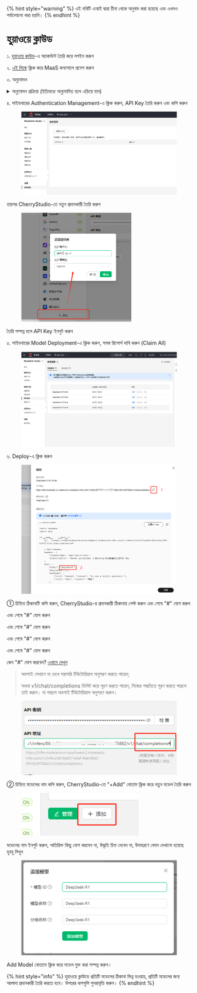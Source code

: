 
{% hint style="warning" %}
এই নথিটি এআই দ্বারা চীনা থেকে অনুবাদ করা হয়েছে এবং এখনও পর্যালোচনা করা হয়নি।
{% endhint %}

# হুয়াওয়ে ক্লাউড

১. [হুয়াওয়ে ক্লাউড](https://auth.huaweicloud.com/authui/login)-এ অ্যাকাউন্ট তৈরি করে লগইন করুন

২. [এই লিঙ্কে](https://console.huaweicloud.com/modelarts/?region=cn-southwest-2#/model-studio/homepage) ক্লিক করে MaaS কনসোলে প্রবেশ করুন

৩. অনুমোদন

<details>

<summary>অনুমোদন প্রক্রিয়া (ইতিমধ্যে অনুমোদিত হলে এড়িয়ে যান)</summary>

১. (২) নং লিঙ্কের পৃষ্ঠায় প্রবেশের পর, নির্দেশনা অনুসারে অনুমোদন পৃষ্ঠায় যান (IAM সাব-ইউজার → নতুন অ্যাসাইনমেন্ট → নিয়মিত ব্যবহারকারী)

![](<../../.gitbook/assets/image (49).png>)

২. তৈরি ক্লিক করার পর (২) নং লিঙ্কের পৃষ্ঠায় ফিরে যান
৩. অ্যাক্সেস স্বল্পতার বিষয়ে সতর্কতা দেখাবে, সতর্কতায় "এখানে ক্লিক করুন" বোতামে ক্লিক করুন
৪. বিদ্যমান অনুমোদনে সংযোজন করুন এবং নিশ্চিত করুন

![](<../../.gitbook/assets/image (50).png>)

দ্রষ্টব্য: এই পদ্ধতিটি নবীনদের জন্য উপযোগী, অতিরিক্ত বিষয়বস্তু দেখার প্রয়োজন নেই, শুধু নির্দেশনা অনুযায়ী ক্লিক করুন। একবারে সফলভাবে অনুমোদন করতে পারলে নিজের পদ্ধতিতে এগোনো যেতে পারে।

</details>

৪. সাইডবারের Authentication Management-এ ক্লিক করুন, API Key তৈরি করুন এবং কপি করুন

<figure><img src="../../.gitbook/assets/微信截图_20250214034650.png" alt=""><figcaption></figcaption></figure>

তারপর CherryStudio-তে নতুন প্রদানকারী তৈরি করুন

<figure><img src="../../.gitbook/assets/image (1) (2).png" alt="" width="300"><figcaption></figcaption></figure>

তৈরি সম্পন্ন হলে API Key ইনপুট করুন

৫. সাইডবারের Model Deployment-এ ক্লিক করুন, সমস্ত রিসোর্স দাবি করুন (Claim All)

<figure><img src="../../.gitbook/assets/微信截图_20250214034751.png" alt=""><figcaption></figcaption></figure>

৬. Deploy-এ ক্লিক করুন

<figure><img src="../../.gitbook/assets/image (1) (2) (1).png" alt=""><figcaption></figcaption></figure>

① চিহ্নিত ঠিকানাটি কপি করুন, CherryStudio-র প্রদানকারী ঠিকানায় পেস্ট করুন এবং শেষে "#" যোগ করুন

এবং শেষে "#" যোগ করুন

এবং শেষে "#" যোগ করুন

এবং শেষে "#" যোগ করুন

এবং শেষে "#" যোগ করুন

কেন "#" যোগ করবেন? [এখানে দেখুন](https://docs.cherry-ai.com/cherrystudio/preview/settings/providers#api-di-zhi)

> অবশ্যই সেখানে না দেখে সরাসরি টিউটোরিয়াল অনুসরণ করতে পারেন;
>
> অথবা v1/chat/completions ডিলিট করে পূরণ করতে পারেন, নিজের পদ্ধতিতে পূরণ করতে পারলে তাই করুন। না পারলে অবশ্যই টিউটোরিয়াল অনুসরণ করুন।

<figure><img src="../../.gitbook/assets/image (2) (3).png" alt=""><figcaption></figcaption></figure>

② চিহ্নিত মডেলের নাম কপি করুন, CherryStudio-তে "+Add" বোতাম ক্লিক করে নতুন মডেল তৈরি করুন

<figure><img src="../../.gitbook/assets/image (4) (3).png" alt=""><figcaption></figcaption></figure>

মডেলের নাম ইনপুট করুন, অতিরিক্ত কিছু যোগ করবেন না, উদ্ধৃতি চিহ্ন দেবেন না, উদাহরণে যেমন দেখানো হয়েছে হুবহু লিখুন

<figure><img src="../../.gitbook/assets/image (3) (3).png" alt=""><figcaption></figcaption></figure>

Add Model বোতামে ক্লিক করে মডেল যুক্ত করা সম্পন্ন করুন।

{% hint style="info" %}
হুয়াওয়ে ক্লাউডে প্রতিটি মডেলের ঠিকানা ভিন্ন হওয়ায়, প্রতিটি মডেলের জন্য আলাদা প্রদানকারী তৈরি করতে হবে। উপরের ধাপগুলি পুনরাবৃত্তি করুন।
{% endhint %}